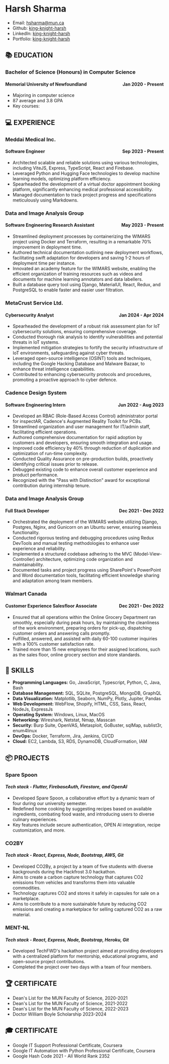 # **Harsh Sharma**

- Email: <hsharma@mun.ca>
- Github: [king-knight-harsh](https://github.com/king-knight-harsh)
- LinkedIn: [king-knight-harsh](https://www.linkedin.com/in/king-knight-harsh/)
- Portfolio: [king-knight-harsh](https://hsharma.info)

## **📚 EDUCATION**

### **Bachelor of Science (Honours) in Computer Science**

#### <div style="display:flex;justify-content:space-between"><span>Memorial University of Newfoundland</span><span> Jan 2020 - Present</span></div>

- Majoring in computer science
- 87 average and 3.8 GPA
- Key courses:

## **💻 EXPERIENCE**

### **Meddai Medical Inc.**

#### <div style="display:flex;justify-content:space-between"><span>Software Engineer</span><span>Sep 2023 - Present</span></div>

- Architected scalable and reliable solutions using various technologies, including ViteJS, Express, TypeScript, React and Firebase.
- Leveraged Python and Hugging Face technologies to develop machine learning models, optimizing platform efficiency.
- Spearheaded the development of a virtual doctor appointment booking platform, significantly enhancing medical professional accessibility.
- Managed documentation to track project progress and specifications meticulously using Markdowns.

### **Data and Image Analysis Group**

#### <div style="display:flex;justify-content:space-between"><span>Software Engineering Research Assistant</span><span>May 2023 - Present</span></div>

- Streamlined deployment processes by containerizing the WIMARS project using Docker and Terraform, resulting in a remarkable 70% improvement in deployment time.
- Authored technical documentation outlining new deployment workflows, facilitating swift adaptation for developers and saving 1-2 hours of deployment time per instance.
- Innovated an academy feature for the WIMARS website, enabling the efficient organization of training resources such as videos and documents for machine learning annotators and data labellers.
- Built a database query tool using Django, MaterialUI, React, Redux, and PostgreSQL to enable faster and easier user filtration.

### **MetaCrust Service Ltd.**

#### <div style="display:flex;justify-content:space-between"><span>Cybersecurity Analyst</span><span>Jan 2024 - Apr 2024</span></div>

- Spearheaded the development of a robust risk assessment plan for IoT cybersecurity solutions, ensuring comprehensive coverage.
- Conducted thorough risk analysis to identify vulnerabilities and potential threats in IoT systems.
- Implemented mitigation strategies to fortify the security infrastructure of IoT environments, safeguarding against cyber threats.
- Leveraged open-source intelligence (OSINT) tools and techniques, including the Google Hacking Database and Malware Bazaar, to enhance threat intelligence capabilities.
- Contributed to enhancing cybersecurity protocols and procedures, promoting a proactive approach to cyber defence.

### **Cadence Design System**

#### <div style="display:flex;justify-content:space-between"><span>Software Engineering Intern</span><span>Jun 2022 - Aug 2023</span></div>

- Developed an RBAC (Role-Based Access Control) administrator portal for inspectAR, Cadence's Augmented Reality Toolkit for PCBs.
- Streamlined organization and user management for IT/admin staff, facilitating efficient operations.
- Authored comprehensive documentation for rapid adoption by customers and developers, ensuring smooth integration and usage.
- Improved code efficiency by 40% through reduction of duplication and optimization of run-time complexity.
- Conducted Quality Assurance on pre-production builds, proactively identifying critical issues prior to release.
- Debugged existing code to enhance overall customer experience and product performance.
- Recognized with the "Pass with Distinction" award for exceptional contribution during internship tenure.

### **Data and Image Analysis Group**

#### <div style="display:flex;justify-content:space-between"><span>Full Stack Developer</span><span>Dec 2021 - Dec 2022</span></div>

- Orchestrated the deployment of the WIMARS website utilizing Django, Postgres, Nginx, and Gunicorn on an Ubuntu server, ensuring seamless functionality.
- Conducted rigorous testing and debugging procedures using Redux DevTools and manual testing methodologies to enhance user experience and reliability.
- Implemented a structured codebase adhering to the MVC (Model-View-Controller) architecture, optimizing code organization and maintainability.
- Documented tasks and project progress using SharePoint's PowerPoint and Word documentation tools, facilitating efficient knowledge sharing and adaptation among team members.

### **Walmart Canada**

#### <div style="display:flex;justify-content:space-between"><span>Customer Experience Salesfloor Associate</span><span>Dec 2021 - Dec 2022</span></div>

- Ensured that all operations within the Online Grocery Department ran smoothly, especially during peak hours, by maintaining the cleanliness of the work environment, preparing orders for pick-up, dispatching customer orders and answering calls promptly.
- Fulfilled, answered, and assisted with daily 60-100 customer inquiries with a 100% customer satisfaction rate.
- Trained more than 15 new employees for their assigned locations, such as the sales floor, online grocery section and store standards.

## **🌟 SKILLS**

- **Programming Languages:**    Go, JavaScript, Typescript, Python, C, Java, Bash
- **Database Management:**      SQL, SQLite, PostgreSQL, MongoDB, GraphQL
- **Data Visualization:**  Matplotlib, Seaborn, NumPy, Plotly, Jupiter, Pandas
- **Web Development:**     WebFlow, Shopify, HTML, CSS, Sass, React, NodeJs, ExpressJs
- **Operating System:**    Windows, Linux, MacOS
- **Networking:**          Wireshark, Netstat, Nmap, Masscan
- **Security:**            Burp Suite, OpenVAS, Metasploit, GoBuster, sqlMap, sublist3r, enum4linux
- **DevOps:**              Docker, Terraform, Jira, Jenkins, CI/CD
- **Cloud:**               EC2, Lambda, S3, RDS, DynamoDB, CloudFormation, IAM

## **📦 PROJECTS**

### **Spare Spoon**

#### *Tech stack - Flutter, FirebaseAuth, Firestore, and OpenAI*

- Developed Spare Spoon, a collaborative effort by a dynamic team of four during our university semester.
- Redefined home cooking by suggesting recipes based on available ingredients, combating food waste, and introducing users to diverse culinary experiences.
- Key features include secure authentication, OPEN AI integration, recipe customization, and more.

### **CO2BY**

#### *Tech stack - React, Express, Node, Bootstrap, AWS, Git*

- Developed CO2By, a project by a team of five students with diverse backgrounds during the Hackfrost 3.0 hackathon.
- Aims to create a carbon capture technology that captures CO2 emissions from vehicles and transforms them into valuable commodities.
- Technology captures CO2 and stores it safely in capsules for sale on a marketplace.
- Aims to contribute to a more sustainable future by reducing CO2 emissions and creating a marketplace for selling captured CO2 as a raw material.

### **MENT-NL**

#### *Tech stack - React, Express, Node, Bootstrap, Heroku, Git*

- Developed TechFWD's hackathon project aimed at providing developers with a centralized platform for mentorship, educational programs, and open-source project contributions.
- Completed the project over two days with a team of four members.

## **🏆 CERTIFICATE**

- Dean's List for the MUN Faculty of Science, 2020-2021
- Dean's List for the MUN Faculty of Science, 2021-2022
- Dean's List for the MUN Faculty of Science, 2022-2023
- Doctor William Boyle Scholarship 2023-2024

## **🎓 CERTIFICATE**

- Google IT Support Professional Certificate, Coursera
- Google IT Automation with Python Professional Certificate, Coursera
- Google Hash Code 2021 - All World Rank 2352
